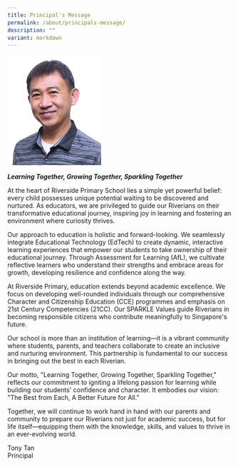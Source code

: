 ```yaml
---
title: Principal's Message
permalink: /about/principals-message/
description: ""
variant: markdown
---
```

<img src="/images/tony_tan.jpg" style="width:210px">

**_Learning Together, Growing Together, Sparkling Together_**

At the heart of Riverside Primary School lies a simple yet powerful belief: every child possesses unique potential waiting to be discovered and nurtured. As educators, we are privileged to guide our Riverians on their transformative educational journey, inspiring joy in learning and fostering an environment where curiosity thrives.

Our approach to education is holistic and forward-looking. We seamlessly integrate Educational Technology (EdTech) to create dynamic, interactive learning experiences that empower our students to take ownership of their educational journey. Through Assessment for Learning (AfL), we cultivate reflective learners who understand their strengths and embrace areas for growth, developing resilience and confidence along the way.

At Riverside Primary, education extends beyond academic excellence. We focus on developing well-rounded individuals through our comprehensive Character and Citizenship Education (CCE) programmes and emphasis on 21st Century Competencies (21CC). Our SPARKLE Values guide Riverians in becoming responsible citizens who contribute meaningfully to Singapore's future.

Our school is more than an institution of learning—it is a vibrant community where students, parents, and teachers collaborate to create an inclusive and nurturing environment. This partnership is fundamental to our success in bringing out the best in each Riverian.

Our motto, "Learning Together, Growing Together, Sparkling Together," reflects our commitment to igniting a lifelong passion for learning while building our students' confidence and character. It embodies our vision: "The Best from Each, A Better Future for All."

Together, we will continue to work hand in hand with our parents and community to prepare our Riverians not just for academic success, but for life itself—equipping them with the knowledge, skills, and values to thrive in an ever-evolving world.


Tony Tan  
Principal